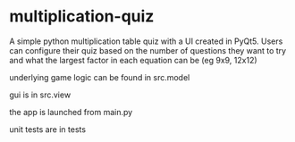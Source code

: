 # multiplication-quiz
A simple python multiplication table quiz with a UI created in PyQt5. Users can configure their quiz based on the number of questions they want to try and what the largest factor in each equation can be (eg 9x9, 12x12)

underlying game logic can be found in src.model

gui is in src.view

the app is launched from main.py

unit tests are in tests

